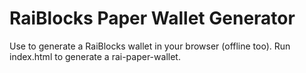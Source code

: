 # RaiBlocks Paper Wallet Generator

Use to generate a RaiBlocks wallet in your browser (offline too).
Run index.html to generate a rai-paper-wallet.
